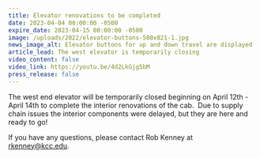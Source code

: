 ```yaml
---
title: Elevator renovations to be completed
date: 2023-04-04 00:00:00 -0500
expire_date: 2023-04-15 00:00:00 -0500
image: /uploads/2022/elevator-buttons-580x821-1.jpg
news_image_alt: Elevator buttons for up and down travel are displayed
article_lead: The west elevator is temporarily closing
video_content: false
video_link: https://youtu.be/4d2LkGjg5bM
press_release: false
---
```

​The west end elevator will be temporarily closed beginning on April 12th -&nbsp; April 14th to complete the interior renovations of the cab.&nbsp; Due to supply chain issues the interior components were delayed, but they are here and ready to go!&nbsp;

If you have any questions, please contact Rob Kenney at [rkenney@kcc.edu](mailto:rkenney@kcc.edu).&nbsp;